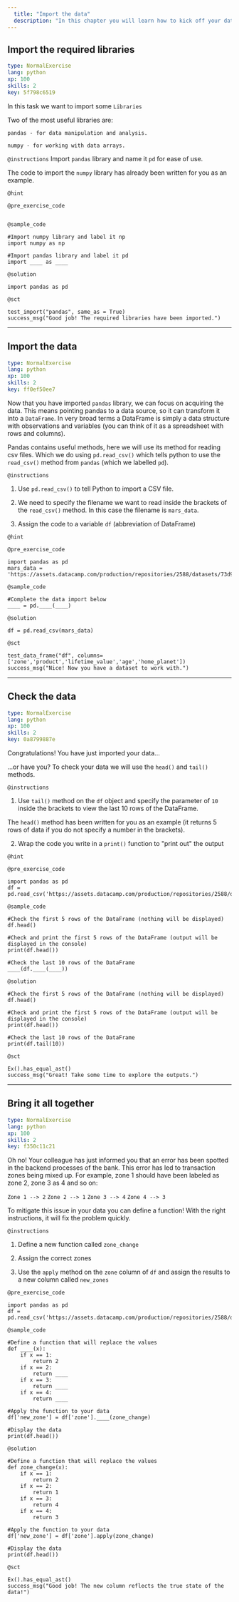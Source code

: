```yaml
---
  title: "Import the data"
  description: "In this chapter you will learn how to kick off your data analysis project. This includes equipping your working environment with powerful libraries, importing the data you want to analyze and checking if the data import has been successful."
---
```


## Import the required libraries

```yaml
type: NormalExercise 
lang: python
xp: 100 
skills: 2
key: 5f798c6519   
```


In this task we want to import some `Libraries`

Two of the most useful libraries are:

`pandas - for data manipulation and analysis.`

`numpy - for working with data arrays.`


`@instructions`
Import `pandas` library and name it `pd` for ease of use. 

The code to import the `numpy` library has already been written for you as an example.

`@hint`


`@pre_exercise_code`

```{python}

```


`@sample_code`

```{python}
#Import numpy library and label it np
import numpy as np

#Import pandas library and label it pd
import ____ as ____
```

`@solution`

```{python}
import pandas as pd
```

`@sct`

```{python}
test_import("pandas", same_as = True)
success_msg("Good job! The required libraries have been imported.")
```

---

## Import the data

```yaml
type: NormalExercise 
lang: python
xp: 100 
skills: 2
key: ff0ef50ee7   
```


Now that you have imported `pandas` library, we can focus on acquiring the data. This means pointing pandas to a data source, so it can transform it into a `DataFrame`. In very broad terms a DataFrame is simply a data structure with observations and variables (you can think of it as a spreadsheet with rows and columns).

Pandas contains useful methods, here we will use its method for reading csv files. Which we do using `pd.read_csv()` which tells python to use the `read_csv()` method from `pandas` (which we labelled `pd`).


`@instructions`
1) Use `pd.read_csv()` to tell Python to import a CSV file. 

2) We need to specify the filename we want to read inside the brackets of the `read_csv()` method. 
   In this case the filename is  `mars_data`.

3) Assign the code to a variable `df` (abbreviation of DataFrame)

`@hint`


`@pre_exercise_code`

```{python}
import pandas as pd
mars_data = 'https://assets.datacamp.com/production/repositories/2588/datasets/73d9f6626d0059203da53d733f5f781c4c9aed32/mars_data.csv'
```

`@sample_code`

```{python}
#Complete the data import below
____ = pd.____(____)
```

`@solution`

```{python}
df = pd.read_csv(mars_data)
```

`@sct`

```{python}
test_data_frame("df", columns=['zone','product','lifetime_value','age','home_planet'])
success_msg("Nice! Now you have a dataset to work with.")
```

---

## Check the data

```yaml
type: NormalExercise 
lang: python
xp: 100 
skills: 2
key: 0a8799887e   
```


Congratulations! You have just imported your data...

...or have you? To check your data we will use the `head()` and `tail()` methods.


`@instructions`
1) Use `tail()` method on the `df` object and specify the parameter of `10` inside the brackets to view the last 10 rows of the DataFrame.

The `head()` method has been written for you as an example (it returns 5 rows of data if you do not specify a number in the brackets).

2) Wrap the code you write in a `print()` function to "print out" the output

`@hint`


`@pre_exercise_code`

```{python}
import pandas as pd 
df = pd.read_csv('https://assets.datacamp.com/production/repositories/2588/datasets/e8c7de0372cfe29b1be7bad2b16e28e2e9a56d01/mars_data.csv')
```

`@sample_code`

```{python}
#Check the first 5 rows of the DataFrame (nothing will be displayed)
df.head()

#Check and print the first 5 rows of the DataFrame (output will be displayed in the console)
print(df.head())

#Check the last 10 rows of the DataFrame
____(df.____(____))
```

`@solution`

```{python}
#Check the first 5 rows of the DataFrame (nothing will be displayed)
df.head()

#Check and print the first 5 rows of the DataFrame (output will be displayed in the console)
print(df.head())

#Check the last 10 rows of the DataFrame
print(df.tail(10))
```

`@sct`

```{python}
Ex().has_equal_ast()
success_msg("Great! Take some time to explore the outputs.")
```

---

## Bring it all together

```yaml
type: NormalExercise 
lang: python
xp: 100 
skills: 2
key: f350c11c21   
```


Oh no! Your colleague has just informed you that an error has been spotted in the backend processes of the bank. This error has led to transaction zones being mixed up. For example, zone 1 should have been labeled as zone 2, zone 3 as 4 and so on:

`Zone 1 --> 2`
`Zone 2 --> 1`
`Zone 3 --> 4`
`Zone 4 --> 3`

To mitigate this issue in your data you can define a function! With the right instructions, it will fix the problem quickly.


`@instructions`
1) Define a new function called `zone_change`

2) Assign the correct zones

3) Use the `apply` method on the `zone` column of `df` and assign the results to a new column called `new_zones`

`@pre_exercise_code`

```{python}
import pandas as pd
df = pd.read_csv('https://assets.datacamp.com/production/repositories/2588/datasets/e8c7de0372cfe29b1be7bad2b16e28e2e9a56d01/mars_data.csv')
```

`@sample_code`

```{python}
#Define a function that will replace the values
def ____(x):
    if x == 1:
        return 2
    if x == 2:
        return ____
    if x == 3:
        return ____
    if x == 4:
        return ____

#Apply the function to your data         
df['new_zone'] = df['zone'].____(zone_change)

#Display the data
print(df.head())
```

`@solution`

```{python}
#Define a function that will replace the values
def zone_change(x):
    if x == 1:
        return 2
    if x == 2:
        return 1
    if x == 3:
        return 4
    if x == 4:
        return 3

#Apply the function to your data        
df['new_zone'] = df['zone'].apply(zone_change)

#Display the data 
print(df.head())
```

`@sct`

```{python}
Ex().has_equal_ast()
success_msg("Good job! The new column reflects the true state of the data!")
```
